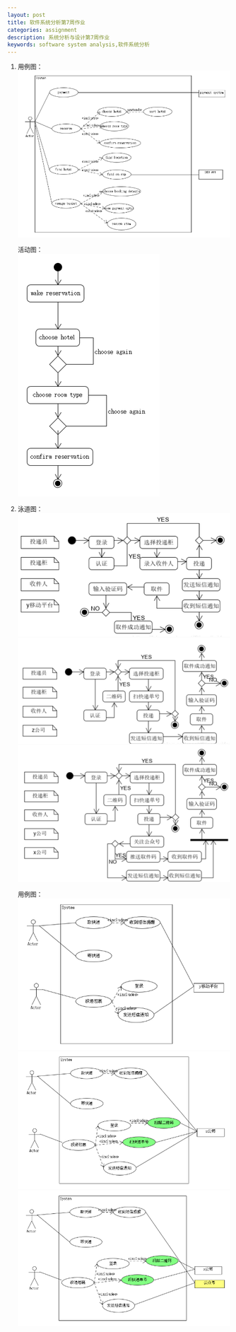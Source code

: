 ```yaml
---
layout: post
title: 软件系统分析第7周作业
categories: assignment
description: 系统分析与设计第7周作业
keywords: software system analysis,软件系统分析
---
```


1.
    用例图： 
    ![tupian1](/images/posts/UMLet/assign5/q1.png)

    活动图：  
    ![tupian1](/images/posts/UMLet/assign5/q2.png)
2.  
    泳道图：  
    ![tupian1](/images/posts/UMLet/assign5/q3.png)
    ![tupian1](/images/posts/UMLet/assign5/q4.png)
    ![tupian1](/images/posts/UMLet/assign5/q5.png)
    
    用例图：  
    ![tupian1](/images/posts/UMLet/assign5/q6.png)
    ![tupian1](/images/posts/UMLet/assign5/q7.png)
    ![tupian1](/images/posts/UMLet/assign5/q8.png)

